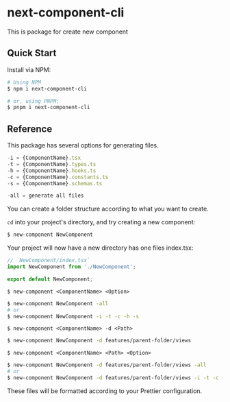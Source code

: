 # next-component-cli
This is package for create new component 
<br />

## Quick Start

Install via NPM:

```bash
# Using NPM
$ npm i next-component-cli

# or, using PNPM:
$ pnpm i next-component-cli
```
## Reference

This package has several options for generating files.

```jsx
-i = {ComponentName}.tsx
-t = {ComponentName}.types.ts
-h = {ComponentName}.hooks.ts
-c = {ComponentName}.constants.ts
-s = {ComponentName}.schemas.ts

-all = generate all files

```

You can create a folder structure according to what you want to create.

`cd` into your project's directory, and try creating a new component:

```bash
$ new-component NewComponent
```
Your project will now have a new directory has one files index.tsx:

```jsx
// `NewComponent/index.tsx`
import NewComponent from './NewComponent';

export default NewComponent;
```

`$ new-component <ComponentName> <Option>`

```bash
$ new-component NewComponent -all
# or
$ new-component NewComponent -i -t -c -h -s

```

`$ new-component <ComponentName> -d <Path>`

```bash
$ new-component NewComponent -d features/parent-folder/views 
```

`$ new-component <ComponentName> <Path> <Option>`

```bash
$ new-component NewComponent -d features/parent-folder/views -all
# or
$ new-component NewComponent -d features/parent-folder/views -i -t -c -h -s

```

These files will be formatted according to your Prettier configuration.

<br />

